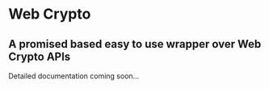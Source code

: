 # Web Crypto

## A promised based easy to use wrapper over Web Crypto APIs

Detailed documentation coming soon...
